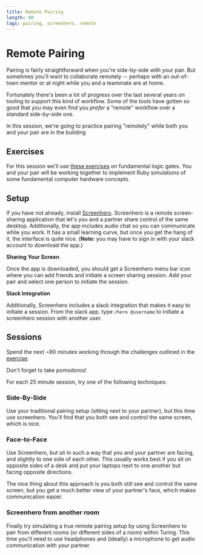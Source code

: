 ```yaml
---
title: Remote Pairing
length: 90
tags: pairing, screenhero, remote
---
```


# Remote Pairing

Pairing is fairly straightforward when you're side-by-side with
your pair. But sometimes you'll want to collaborate remotely --
perhaps with an out-of-town mentor or at night while you and a teammate
are at home.

Fortunately there's been a lot of progress over the last several
years on tooling to support this kind of workflow. Some of the tools
have gotten so good that you may even find you *prefer* a "remote"
workflow over a standard side-by-side one.

In this session, we're going to practice pairing "remotely" while
both you and your pair are in the building

## Exercises

For this session we'll use [these exercises](https://github.com/turingschool/challenges/blob/master/fundamental_logic_gates.markdown)
on fundamental logic gates. You and your pair will be working together
to implement Ruby simulations of some fundamental computer hardware
concepts.

## Setup

If you have not already, install [Screenhero](https://screenhero.com/).
Screenhero is a remote screen-sharing application that let's you and a
partner share control of the same desktop. Additionally, the app includes
audio chat so you can communicate while you work.
It has a small learning curve, but once you get the hang of it, the interface
is quite nice. (**Note:** you may have to sign in with your slack account
to download the app.)

**Sharing Your Screen**

Once the app is downloaded, you should get a Screenhero menu bar icon
where you can add friends and initiate a screen sharing session. Add
your pair and select one person to initiate the session.

**Slack Integration**

Additionally, Screenhero includes a slack integration that makes it
easy to initiate a session. From the slack app, type `/hero @username`
to initiate a screenhero session with another user.

## Sessions

Spend the next ~90 minutes working through the challenges outlined
in the [exercise](https://github.com/turingschool/challenges/blob/master/fundamental_logic_gates.markdown).

Don't forget to take pomodoros!

For each 25 minute session, try one of the following techniques:

### Side-By-Side

Use your traditional pairing setup (sitting next to your partner),
but this time use screenhero. You'll find that you both see and control
the same screen, which is nice.

### Face-to-Face

Use Screenhero, but sit in such a way that you and your partner are
facing, and slightly to one side of each other. This usually works best
if you sit on opposite sides of a desk and put your laptops next to
one another but facing opposite directions.

The nice thing about this approach is you both still see and control
the same screen, but you get a much better view of your partner's
face, which makes communication easier.

### Screenhero from another room

Finally try simulating a true remote pairing setup by using Screenhero
to pair from different rooms (or different sides of a room) within
Turing. This time you'll need to use headphones and (ideally) a microphone
to get audio communication with your partner.
